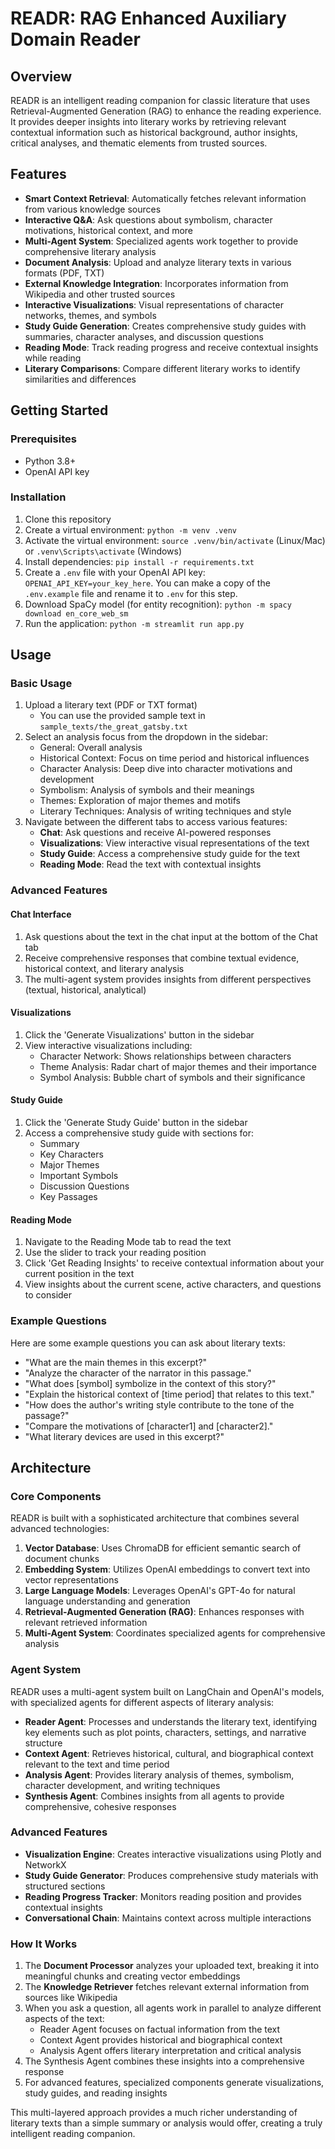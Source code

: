 # READR: RAG Enhanced Auxiliary Domain Reader

## Overview
READR is an intelligent reading companion for classic literature that uses Retrieval-Augmented Generation (RAG) to enhance the reading experience. It provides deeper insights into literary works by retrieving relevant contextual information such as historical background, author insights, critical analyses, and thematic elements from trusted sources.

## Features
- **Smart Context Retrieval**: Automatically fetches relevant information from various knowledge sources
- **Interactive Q&A**: Ask questions about symbolism, character motivations, historical context, and more
- **Multi-Agent System**: Specialized agents work together to provide comprehensive literary analysis
- **Document Analysis**: Upload and analyze literary texts in various formats (PDF, TXT)
- **External Knowledge Integration**: Incorporates information from Wikipedia and other trusted sources
- **Interactive Visualizations**: Visual representations of character networks, themes, and symbols
- **Study Guide Generation**: Creates comprehensive study guides with summaries, character analyses, and discussion questions
- **Reading Mode**: Track reading progress and receive contextual insights while reading
- **Literary Comparisons**: Compare different literary works to identify similarities and differences

## Getting Started

### Prerequisites
- Python 3.8+
- OpenAI API key

### Installation
1. Clone this repository
2. Create a virtual environment: `python -m venv .venv`
3. Activate the virtual environment: `source .venv/bin/activate` (Linux/Mac) or `.venv\Scripts\activate` (Windows)
4. Install dependencies: `pip install -r requirements.txt`
5. Create a `.env` file with your OpenAI API key: `OPENAI_API_KEY=your_key_here`. You can make a copy of the `.env.example` file and rename it to `.env` for this step.
6. Download SpaCy model (for entity recognition): `python -m spacy download en_core_web_sm`
7. Run the application: `python -m streamlit run app.py`

## Usage

### Basic Usage
1. Upload a literary text (PDF or TXT format)
   - You can use the provided sample text in `sample_texts/the_great_gatsby.txt`
2. Select an analysis focus from the dropdown in the sidebar:
   - General: Overall analysis
   - Historical Context: Focus on time period and historical influences
   - Character Analysis: Deep dive into character motivations and development
   - Symbolism: Analysis of symbols and their meanings
   - Themes: Exploration of major themes and motifs
   - Literary Techniques: Analysis of writing techniques and style
3. Navigate between the different tabs to access various features:
   - **Chat**: Ask questions and receive AI-powered responses
   - **Visualizations**: View interactive visual representations of the text
   - **Study Guide**: Access a comprehensive study guide for the text
   - **Reading Mode**: Read the text with contextual insights

### Advanced Features

#### Chat Interface
1. Ask questions about the text in the chat input at the bottom of the Chat tab
2. Receive comprehensive responses that combine textual evidence, historical context, and literary analysis
3. The multi-agent system provides insights from different perspectives (textual, historical, analytical)

#### Visualizations
1. Click the 'Generate Visualizations' button in the sidebar
2. View interactive visualizations including:
   - Character Network: Shows relationships between characters
   - Theme Analysis: Radar chart of major themes and their importance
   - Symbol Analysis: Bubble chart of symbols and their significance

#### Study Guide
1. Click the 'Generate Study Guide' button in the sidebar
2. Access a comprehensive study guide with sections for:
   - Summary
   - Key Characters
   - Major Themes
   - Important Symbols
   - Discussion Questions
   - Key Passages

#### Reading Mode
1. Navigate to the Reading Mode tab to read the text
2. Use the slider to track your reading position
3. Click 'Get Reading Insights' to receive contextual information about your current position in the text
4. View insights about the current scene, active characters, and questions to consider

### Example Questions

Here are some example questions you can ask about literary texts:

- "What are the main themes in this excerpt?"
- "Analyze the character of the narrator in this passage."
- "What does [symbol] symbolize in the context of this story?"
- "Explain the historical context of [time period] that relates to this text."
- "How does the author's writing style contribute to the tone of the passage?"
- "Compare the motivations of [character1] and [character2]."
- "What literary devices are used in this excerpt?"

## Architecture

### Core Components

READR is built with a sophisticated architecture that combines several advanced technologies:

1. **Vector Database**: Uses ChromaDB for efficient semantic search of document chunks
2. **Embedding System**: Utilizes OpenAI embeddings to convert text into vector representations
3. **Large Language Models**: Leverages OpenAI's GPT-4o for natural language understanding and generation
4. **Retrieval-Augmented Generation (RAG)**: Enhances responses with relevant retrieved information
5. **Multi-Agent System**: Coordinates specialized agents for comprehensive analysis

### Agent System

READR uses a multi-agent system built on LangChain and OpenAI's models, with specialized agents for different aspects of literary analysis:

- **Reader Agent**: Processes and understands the literary text, identifying key elements such as plot points, characters, settings, and narrative structure
- **Context Agent**: Retrieves historical, cultural, and biographical context relevant to the text and time period
- **Analysis Agent**: Provides literary analysis of themes, symbolism, character development, and writing techniques
- **Synthesis Agent**: Combines insights from all agents to provide comprehensive, cohesive responses

### Advanced Features

- **Visualization Engine**: Creates interactive visualizations using Plotly and NetworkX
- **Study Guide Generator**: Produces comprehensive study materials with structured sections
- **Reading Progress Tracker**: Monitors reading position and provides contextual insights
- **Conversational Chain**: Maintains context across multiple interactions

### How It Works

1. The **Document Processor** analyzes your uploaded text, breaking it into meaningful chunks and creating vector embeddings
2. The **Knowledge Retriever** fetches relevant external information from sources like Wikipedia
3. When you ask a question, all agents work in parallel to analyze different aspects of the text:
   - Reader Agent focuses on factual information from the text
   - Context Agent provides historical and biographical context
   - Analysis Agent offers literary interpretation and critical analysis
4. The Synthesis Agent combines these insights into a comprehensive response
5. For advanced features, specialized components generate visualizations, study guides, and reading insights

This multi-layered approach provides a much richer understanding of literary texts than a simple summary or analysis would offer, creating a truly intelligent reading companion.
